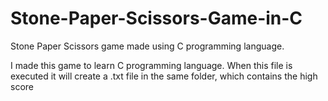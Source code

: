 # Stone-Paper-Scissors-Game-in-C
Stone Paper Scissors game made using C programming language.

I made this game to learn C programming language.
When this file is executed it will create a .txt file in the same folder, which contains the high score
